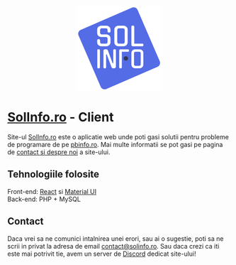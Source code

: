 <p align="center">
<img src="https://github.com/AlexHodo/SOLINFO.ro-Client/blob/master/public/logo192.png?raw=true">
</p>

# [SolInfo.ro](solinfo.ro) - Client
Site-ul [SolInfo.ro](solinfo.ro) este o aplicatie web unde poti gasi solutii pentru probleme de programare de pe [pbinfo.ro](pbinfo.ro). Mai multe informatii se pot gasi pe pagina de [contact si despre noi](https://solinfo.ro/despre-contact) a site-ului.

## Tehnologiile folosite
Front-end: [React](https://github.com/facebook/create-react-app) si [Material UI](https://material-ui.com/)  
Back-end: PHP + MySQL

## Contact
Daca vrei sa ne comunici intalnirea unei erori, sau ai o sugestie, poti sa ne scrii in privat la adresa de email [contact@solinfo.ro](mailto:contact@solinfo.ro). Sau daca crezi ca iti este mai potrivit tie, avem un server de [Discord](https://discord.gg/VKpMn92E3W) dedicat site-ului!

